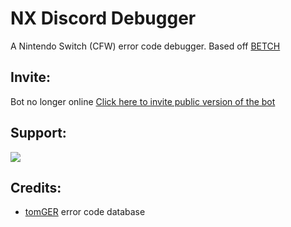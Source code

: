 
# NX Discord Debugger
A Nintendo Switch (CFW) error code debugger. Based off [BETCH](https://github.com/tumGER/BETCH)

## Invite:
Bot no longer online
[Click here to invite public version of the bot](https://discord.com/oauth2/authorize?client_id=944063579005538354&scope=bot&permissions=309237648384)

## Support:

[<img src="https://canary.discordapp.com/api/guilds/771539948687589386/widget.png?style=banner2">](https://discord.gg/TwyCFr5WDY)

## Credits:
- [tomGER](https://github.com/tumGER) error code database
